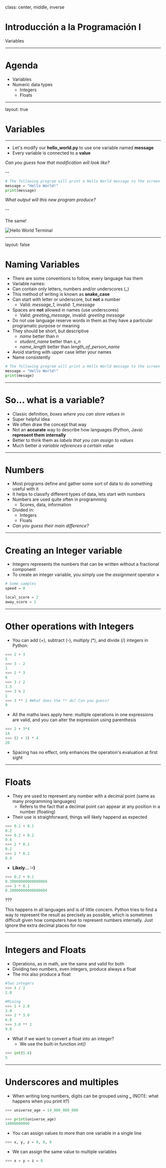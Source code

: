 class: center, middle, inverse

# Introducción a la Programación I
Variables

---

# Agenda

- Variables
- Numeric data types
  - Integers
  - Floats

---

layout: true

# Variables

---

- Let's modify our **hello_world.py** to use one variable named **message**
- Every variable is connected to a **value**

*Can you guess how that modification will look like?*

--

```python
# The following program will print a Hello World message to the screen
message = "Hello World!"
print(message)
```
*What output will this new program produce?*

--

#### 
The same!

![Hello World Terminal]({{site.baseurl}}/presentation/hello-world/hw-terminal.png)

---

layout: false

# Naming Variables

- There are some conventions to follow, every language has them
- Variable names:
- Can contain only letters, numbers and/or underscores (_)
 - This method of writing is known as **snake_case**
- Can start with letter or underscore, but **not** a number
  - Valid: *message_1*, invalid: *1_message*
- Spaces are **not** allowed in names (use underscores)
  - Valid: *greeting_message*, invalid: *greeting message*
- Do not use language reserve words in them as they have a particular programatic purpose or meaning
- They should be short, but descriptive
  - *name* better than *n*
  - *student_name* better than *s_n*
  - *name_length* better than *length_of_person_name*
- Avoid starting with upper case letter your names
- Name consistently

```python
# The following program will print a Hello World message to the screen
message = "Hello World!"
print(mesage)
```

---

# So... what is a variable?

- Classic definition, *boxes where you can store values in*
- Super helpful idea
- We often draw the concept that way
- Not an **accurate** way to describe how languages (Python, Java) **represent them internally**
- Better to think them as *labels that you can assign to values*
- Much better *a variable references a certain value*

---

# Numbers

- Most programs define and gather some sort of data to do something useful with it
- It helps to classify different types of data, lets start with numbers
- Numbers are used quite often in programming
  - Scores, data, information
- Divided in:
  - Integers
  - Floats
- *Can you guess their main difference?*

---

# Creating an Integer variable

- Integers represents the numbers that can be written without a fractional component
- To create an integer variable, you simply use the *assignment* operator **=**

```python
# Some samples
speed = 0

local_score = 2
away_score = 1
```

---

# Other operations with Integers

- You can add (+), subtract (-), multiply (*), and divide (/) integers in Python:

```python
>>> 2 + 3
5
>>> 3 - 2
1
>>> 2 * 3
6
>>> 3 / 2
1.5
>>> 3 % 2
1
>>> 3 ** 2 #What does the ** do? Can you guess?
9
```

- All the maths laws apply here: multiple operations in one expressions are valid, and you can alter the expression using parenthesis

```python
>>> 2 + 3*4
14
>>> (2 + 3) * 4
20
```

- Spacing has no effect, only enhances the operation's evaluation at first sight

---

# Floats

- They are used to represent any number with a decimal point (same as many programming languages)
  - Refers to the fact that a decimal point can appear at any position in a number (floating)
- Their use is straighforward, things will likely happend as expected

```python
>>> 0.1 + 0.1
0.2
>>> 0.2 + 0.2
0.4
>>> 2 * 0.1
0.2
>>> 2 * 0.2
0.4
```

- **Likely... :-)**

```python
>>> 0.2 + 0.1
0.30000000000000004
>>> 3 * 0.1
0.30000000000000004
```

???

This happens in all languages and is of little concern. Python tries to find a way to represent the result as precisely as possible, which is sometimes difficult given how computers have to represent numbers internally. Just ignore the extra decimal places for now

---

# Integers and Floats

- Operations, as in math, are the same and valid for both
- Dividing two numbers, even integers, produce always a float
- The mix also produce a float

```python
#Two integers
>>> 4 / 2
2.0

#Mixing
>>> 1 + 2.0
3.0
>>> 2 * 3.0
6.0
>>> 3.0 ** 2
9.0
```

- What if we want to convert a float into an integer?
  - We use the built-in function *int()*

```python
>>> int(5.6)
5
```

---

# Underscores and multiples

- When writing long numbers, digits can be grouped using **_** (NOTE: what happens when you print it?)

```python
>>> universe_age = 14_000_000_000

>>> print(universe_age)
14000000000
```

- You can assign values to more than one variable in a single line

```python
>>> x, y, z = 0, 0, 0
```

- We can assign the same value to multiple variables

```python
>>> x = y = z = 0
```